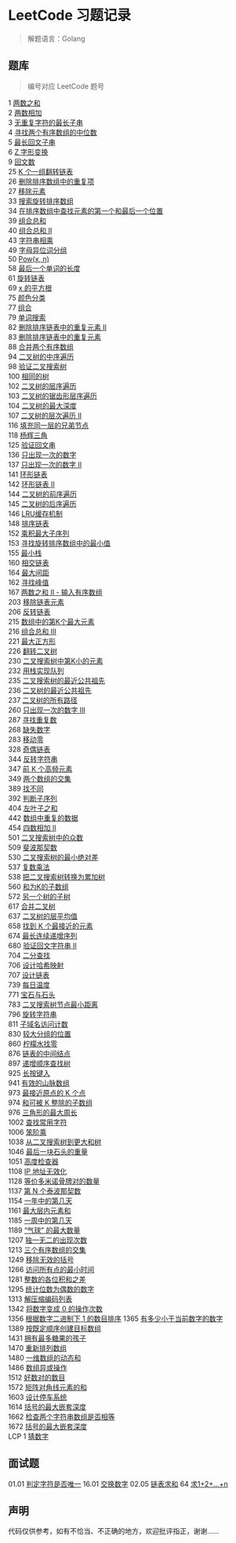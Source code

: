 # LeetCode 习题记录

> 解题语言：Golang

## 题库

> 编号对应 LeetCode 题号

1 [两数之和](./QuestionBank/1.go)  
2 [两数相加](./QuestionBank/2.go)  
3 [无重复字符的最长子串](./QuestionBank/3.go)  
4 [寻找两个有序数组的中位数](./QuestionBank/4.go)  
5 [最长回文子串](./QuestionBank/5.go)  
6 [Z 字形变换](./QuestionBank/6.go)  
9 [回文数](./QuestionBank/9.go)  
25 [K 个一组翻转链表](./QuestionBank/25.go)  
26 [删除排序数组中的重复项](./QuestionBank/28.go)  
27 [移除元素](./QuestionBank/27.go)  
33 [搜索旋转排序数组](./QuestionBank/33.go)  
34 [在排序数组中查找元素的第一个和最后一个位置](./QuestionBank/34.go)  
39 [组合总和](./QuestionBank/39.go)  
40 [组合总和 II](./QuestionBank/40.go)  
43 [字符串相乘](./QuestionBank/43.go)  
49 [字母异位词分组](./QuestionBank/49.go)  
50 [Pow(x, n)](./QuestionBank/50.go)  
58 [最后一个单词的长度](./QuestionBank/58.go)  
61 [旋转链表](./QuestionBank/61.go)  
69 [x 的平方根](./QuestionBank/69.go)  
75 [颜色分类](./QuestionBank/75.go)  
77 [组合](./QuestionBank/77.go)  
79 [单词搜索](./QuestionBank/79.go)  
82 [删除排序链表中的重复元素 II](./QuestionBank/82.go)  
83 [删除排序链表中的重复元素](./QuestionBank/83.go)  
88 [合并两个有序数组](./QuestionBank/88.go)  
94 [二叉树的中序遍历](./QuestionBank/94.go)  
98 [验证二叉搜索树](./QuestionBank/98.go)  
100 [相同的树](./QuestionBank/100.go)  
102 [二叉树的层序遍历](./QuestionBank/102.go)  
103 [二叉树的锯齿形层序遍历](./QuestionBank/103.go)  
104 [二叉树的最大深度](./QuestionBank/104.go)  
107 [二叉树的层次遍历 II](./QuestionBank/107.go)  
116 [填充同一层的兄弟节点](./QuestionBank/116.go)  
118 [杨辉三角](./QuestionBank/118.go)  
125 [验证回文串](./QuestionBank/125.go)  
136 [只出现一次的数字](./QuestionBank/136.go)  
137 [只出现一次的数字 II](./QuestionBank/137.go)  
141 [环形链表](./QuestionBank/141.go)  
142 [环形链表 II](./QuestionBank/142.go)  
144 [二叉树的前序遍历](./QuestionBank/144.go)  
145 [二叉树的后序遍历](./QuestionBank/145.go)  
146 [LRU缓存机制](./QuestionBank/146.go)  
148 [排序链表](./QuestionBank/148.go)  
152 [乘积最大子序列](./QuestionBank/152.go)  
153 [寻找旋转排序数组中的最小值](./QuestionBank/153.go)  
155 [最小栈](./QuestionBank/155.go)  
160 [相交链表](./QuestionBank/160.go)  
164 [最大间距](./QuestionBank/164.go)  
162 [寻找峰值](./QuestionBank/162.go)  
167 [两数之和 II - 输入有序数组](./QuestionBank/167.go)  
203 [移除链表元素](./QuestionBank/203.go)  
206 [反转链表](./QuestionBank/206.go)  
215 [数组中的第K个最大元素](./QuestionBank/215.go)  
216 [组合总和 III](./QuestionBank/216.go)  
221 [最大正方形](./QuestionBank/221.go)  
226 [翻转二叉树](./QuestionBank/226.go)  
230 [二叉搜索树中第K小的元素](./QuestionBank/230.go)  
232 [用栈实现队列](./QuestionBank/232.go)  
235 [二叉搜索树的最近公共祖先](./QuestionBank/235.go)  
236 [二叉树的最近公共祖先](./QuestionBank/236.go)  
237 [二叉树的所有路径](./QuestionBank/257.go)  
260 [只出现一次的数字 III](./QuestionBank/260.go)  
287 [寻找重复数](./QuestionBank/287.go)  
268 [缺失数字](./QuestionBank/268.go)  
283 [移动零](./QuestionBank/283.go)  
328 [奇偶链表](./QuestionBank/328.go)  
344 [反转字符串](./QuestionBank/344.go)  
347 [前 K 个高频元素](./QuestionBank/347.go)  
349 [两个数组的交集](./QuestionBank/349.go)  
389 [找不同](./QuestionBank/389.go)  
392 [判断子序列](./QuestionBank/392.go)  
404 [左叶子之和](./QuestionBank/404.go)  
442 [数组中重复的数据](./QuestionBank/442.go)  
454 [四数相加 II](./QuestionBank/454.go)  
501 [二叉搜索树中的众数](./QuestionBank/501.go)  
509 [斐波那契数](./QuestionBank/509.go)  
530 [二叉搜索树的最小绝对差](./QuestionBank/530.go)  
537 [复数乘法](./QuestionBank/537.go)  
538 [把二叉搜索树转换为累加树](./QuestionBank/538.go)  
560 [和为K的子数组](./QuestionBank/560.go)  
572 [另一个树的子树](./QuestionBank/572.go)  
617 [合并二叉树](./QuestionBank/617.go)  
637 [二叉树的层平均值](./QuestionBank/637.go)  
658 [找到 K 个最接近的元素](./QuestionBank/658.go)  
674 [最长连续递增序列](./QuestionBank/674.go)  
680 [验证回文字符串 Ⅱ](./QuestionBank/680.go)  
704 [二分查找](./QuestionBank/704.go)  
706 [设计哈希映射](./QuestionBank/706.go)  
707 [设计链表](./QuestionBank/707.go)  
739 [每日温度](./QuestionBank/739.go)  
771 [宝石与石头](./QuestionBank/771.go)  
783 [二叉搜索树节点最小距离](./QuestionBank/783.go)  
796 [旋转字符串](./QuestionBank/796.go)  
811 [子域名访问计数](./QuestionBank/811.go)  
830 [较大分组的位置](./QuestionBank/830.go)  
860 [柠檬水找零](./QuestionBank/860.go)  
876 [链表的中间结点](./QuestionBank/876.go)  
897 [递增顺序查找树](./QuestionBank/897.go)  
925 [长按键入](./QuestionBank/925.go)  
941 [有效的山脉数组](./QuestionBank/941.go)  
973 [最接近原点的 K 个点](./QuestionBank/973.go)  
974 [和可被 K 整除的子数组](./QuestionBank/974.go)  
976 [三角形的最大周长](./QuestionBank/976.go)  
1002 [查找常用字符](./QuestionBank/1002.go)  
1006 [笨阶乘](./QuestionBank/1006.go)  
1038 [从二叉搜索树到更大和树](./QuestionBank/1038.go)  
1046 [最后一块石头的重量](./QuestionBank/1046.go)  
1051 [高度检查器](./QuestionBank/1051.go)  
1108 [IP 地址无效化](./QuestionBank/1108.go)  
1128 [等价多米诺骨牌对的数量](./QuestionBank/1128.go)  
1137 [第 N 个泰波那契数](./QuestionBank/1137.go)  
1154 [一年中的第几天](./QuestionBank/1154.go)  
1161 [最大层内元素和](./QuestionBank/1161.go)  
1185 [一周中的第几天](./QuestionBank/1185.go)  
1189 [“气球” 的最大数量](./QuestionBank/1189.go)  
1207 [独一无二的出现次数](./QuestionBank/1207.go)  
1213 [三个有序数组的交集](./QuestionBank/1213.go)  
1249 [移除无效的括号](./QuestionBank/1249.go)  
1266 [访问所有点的最小时间](./QuestionBank/1266.go)  
1281 [整数的各位积和之差](./QuestionBank/1281.go)  
1295 [统计位数为偶数的数字](./QuestionBank/1295.go)  
1313 [解压缩编码列表](./QuestionBank/1313.go)  
1342 [将数字变成 0 的操作次数](./QuestionBank/1342.go)  
1356 [根据数字二进制下 1 的数目排序](./QuestionBank/1356.go)
1365 [有多少小于当前数字的数字](./QuestionBank/1365.go)  
1389 [按既定顺序创建目标数组](./QuestionBank/1389.go)  
1431 [拥有最多糖果的孩子](./QuestionBank/1431.go)  
1470 [重新排列数组](./QuestionBank/1470.go)  
1480 [一维数组的动态和](./QuestionBank/1480.go)  
1486 [数组异或操作](./QuestionBank/1486.go)  
1512 [好数对的数目](./QuestionBank/1512.go)  
1572 [矩阵对角线元素的和](./QuestionBank/1572.go)  
1603 [设计停车系统](./QuestionBank/1603.go)  
1614 [括号的最大嵌套深度](./QuestionBank/1614.go)  
1662 [检查两个字符串数组是否相等](./QuestionBank/1662.go)  
1672 [括号的最大嵌套深度](./QuestionBank/1672.go)  
LCP 1 [猜数字](./QuestionBank/LCP1.go)

## 面试题

01.01 [判定字符是否唯一](./interviewQuestion/01_01.go)
16.01 [交换数字](./interviewQuestion/16_01.go)
02.05 [链表求和](./interviewQuestion/02_05.go)
64 [求1+2+…+n](./interviewQuestion/64.go)

## 声明

代码仅供参考，如有不恰当、不正确的地方，欢迎批评指正，谢谢……